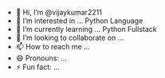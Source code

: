 - 👋 Hi, I’m @vijaykumar2211
- 👀 I’m interested in ... Python Language
- 🌱 I’m currently learning ... Python Fullstack
- 💞️ I’m looking to collaborate on ...
- 📫 How to reach me ...
- 😄 Pronouns: ... 
- ⚡ Fun fact: ...

<!---
vijayku2211/vijayku2211 is a ✨ special ✨ repository because its `README.md` (this file) appears on your GitHub profile.
You can click the Preview link to take a look at your changes.
--->
